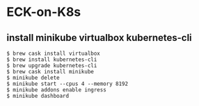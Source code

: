 # ECK-on-K8s

## install minikube virtualbox kubernetes-cli
```
$ brew cask install virtualbox
$ brew install kubernetes-cli
$ brew upgrade kubernetes-cli
$ brew cask install minikube
$ minikube delete
$ minikube start --cpus 4 --memory 8192
$ minikube addons enable ingress
$ minikube dashboard
```